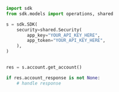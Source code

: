 <!-- Start SDK Example Usage -->
```python
import sdk
from sdk.models import operations, shared

s = sdk.SDK(
    security=shared.Security(
        app_key="YOUR_API_KEY_HERE",
        app_token="YOUR_API_KEY_HERE",
    ),
)

    
res = s.account.get_account()

if res.account_response is not None:
    # handle response
```
<!-- End SDK Example Usage -->